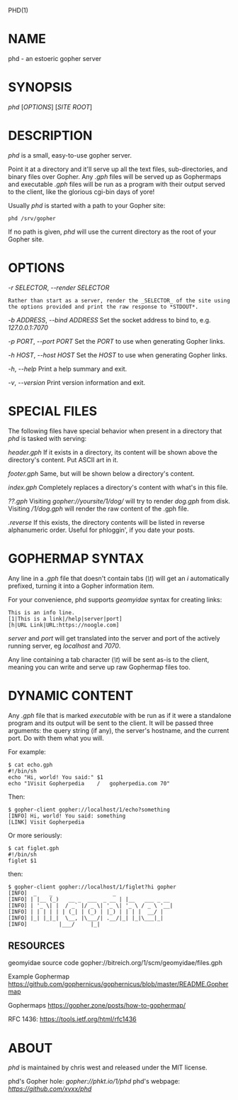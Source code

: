 PHD(1)

# NAME

phd - an estoeric gopher server

# SYNOPSIS

*phd* [_OPTIONS_] [_SITE ROOT_]

# DESCRIPTION

*phd* is a small, easy-to-use gopher server.

Point it at a directory and it'll serve up all the text files,
sub-directories, and binary files over Gopher. Any *.gph* files will
be served up as Gophermaps and executable *.gph* files will be
run as a program with their output served to the client, like the
glorious cgi-bin days of yore!

Usually *phd* is started with a path to your Gopher site:

	phd /srv/gopher

If no path is given, *phd* will use the current directory as the root
of your Gopher site.

# OPTIONS

*-r* _SELECTOR_, *--render* _SELECTOR_

	Rather than start as a server, render the _SELECTOR_ of the site using the options provided and print the raw response to *STDOUT*.

*-b* _ADDRESS_, *--bind* _ADDRESS_
	Set the socket address to bind to, e.g. *127.0.0.1:7070*

*-p* _PORT_, *--port* _PORT_
	Set the _PORT_ to use when generating Gopher links.

*-h* _HOST_, *--host* _HOST_
	Set the _HOST_ to use when generating Gopher links.

*-h*, *--help*
	Print a help summary and exit.

*-v*, *--version*
	Print version information and exit.

# SPECIAL FILES

The following files have special behavior when present in a directory
that *phd* is tasked with serving:

*header.gph*
	If it exists in a directory, its content will be shown above the directory's content. Put ASCII art in it.

*footer.gph*
	Same, but will be shown below a directory's content.

*index.gph*
	Completely replaces a directory's content with what's in this file.

*??.gph*
	Visiting *gopher://yoursite/1/dog/* will try to render *dog.gph* from disk. Visiting */1/dog.gph* will render the raw content of the .gph file.

*.reverse*
	If this exists, the directory contents will be listed in reverse alphanumeric order. Useful for phloggin', if you date your posts.

# GOPHERMAP SYNTAX

Any line in a *.gph* file that doesn't contain tabs (*\t*) will get an
*i* automatically prefixed, turning it into a Gopher information item.

For your convenience, phd supports *geomyidae* syntax for
creating links:

```
This is an info line.
[1|This is a link|/help|server|port]
[h|URL Link|URL:https://noogle.com]
```

*server* and *port* will get translated into the server and port of
the actively running server, eg *localhost* and *7070*.

Any line containing a tab character (*\t*) will be sent as-is to the
client, meaning you can write and serve up raw Gophermap files too.

# DYNAMIC CONTENT

Any *.gph* file that is marked *executable* with be run as if it
were a standalone program and its output will be sent to the client.
It will be passed three arguments: the query string (if any), the
server's hostname, and the current port. Do with them what you will.

For example:

```
$ cat echo.gph
#!/bin/sh
echo "Hi, world! You said:" $1
echo "1Visit Gopherpedia	/	gopherpedia.com	70"
```

Then:

```
$ gopher-client gopher://localhost/1/echo?something
[INFO] Hi, world! You said: something
[LINK] Visit Gopherpedia
```

Or more seriously:

```
$ cat figlet.gph
#!/bin/sh
figlet $1
```

then:

```
$ gopher-client gopher://localhost/1/figlet?hi gopher
[INFO]  _	 _					 _
[INFO] | |__ (_)   __ _  ___  _ __ | |__   ___ _ __
[INFO] | '_ \| |  / _` |/ _ \| '_ \| '_ \ / _ \ '__|
[INFO] | | | | | | (_| | (_) | |_) | | | |  __/ |
[INFO] |_| |_|_|  \__, |\___/| .__/|_| |_|\___|_|
[INFO]			|___/	  |_|
```

## RESOURCES

geomyidae source code
	gopher://bitreich.org/1/scm/geomyidae/files.gph

Example Gophermap
	https://github.com/gophernicus/gophernicus/blob/master/README.Gophermap

Gophermaps
	https://gopher.zone/posts/how-to-gophermap/

RFC 1436:
	https://tools.ietf.org/html/rfc1436

# ABOUT

*phd* is maintained by chris west and released under the MIT license.

phd's Gopher hole:
	_gopher://phkt.io/1/phd_
phd's webpage:
	_https://github.com/xvxx/phd_
